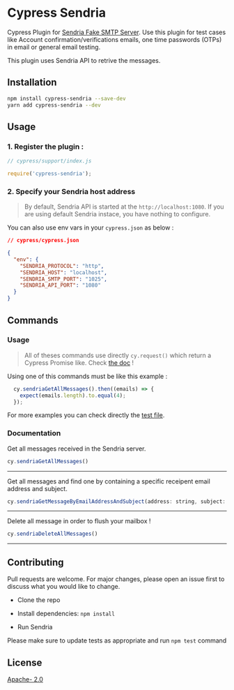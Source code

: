 # Cypress Sendria

Cypress Plugin for [Sendria Fake SMTP Server](https://github.com/msztolcman/sendria). Use this plugin for test cases like Account confirmation/verifications emails, one time passwords (OTPs) in email or general email testing.

This plugin uses Sendria API to retrive the messages.

## Installation

```bash
npm install cypress-sendria --save-dev
yarn add cypress-sendria --dev
```

## Usage

### 1. Register the plugin :

```JavaScript
// cypress/support/index.js

require('cypress-sendria');
```

### 2. Specify your Sendria host address

> By default, Sendria API is started at the `http://localhost:1080`. If you are using default Sendria instace, you have nothing to configure.

You can also use env vars in your `cypress.json` as below :

```json
// cypress/cypress.json

{
  "env": {
    "SENDRIA_PROTOCOL": "http",
    "SENDRIA_HOST": "localhost",
    "SENDRIA_SMTP_PORT": "1025",
    "SENDRIA_API_PORT": "1080"
  }
}
```

## Commands

### Usage

> All of theses commands use directly `cy.request()` which return a Cypress Promise like. Check [the doc](https://docs.cypress.io/api/commands/request.html) !

Using one of this commands must be like this example :

```JavaScript
  cy.sendriaGetAllMessages().then((emails) => {
    expect(emails.length).to.equal(4);
  });
```

For more examples you can check directly the [test file](./cypress/integration/sendria.spec.js).

### Documentation

Get all messages received in the Sendria server.

```JavaScript
cy.sendriaGetAllMessages()
```
---

Get all messages and find one by containing a specific receipent email address and subject.

```JavaScript
cy.sendriaGetMessageByEmailAddressAndSubject(address: string, subject: String)
```
---

Delete all message in order to flush your mailbox !

```JavaScript
cy.sendriaDeleteAllMessages()
```

---

## Contributing

Pull requests are welcome. For major changes, please open an issue first to discuss what you would like to change.

- Clone the repo

- Install dependencies: `npm install`

- Run Sendria

Please make sure to update tests as appropriate and run `npm test` command

## License

[Apache- 2.0](https://choosealicense.com/licenses/apache-2.0/)

